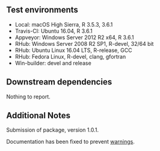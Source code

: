 ## Test environments
* Local: macOS High Sierra, R 3.5.3, 3.6.1
* Travis-CI: Ubuntu 16.04, R 3.6.1
* Appveyor: Windows Server 2012 R2 x64, R 3.6.1
* RHub: Windows Server 2008 R2 SP1, R-devel, 32/64 bit
* RHub: Ubuntu Linux 16.04 LTS, R-release, GCC 
* RHub: Fedora Linux, R-devel, clang, gfortran
* Win-builder: devel and release

## Downstream dependencies
Nothing to report.

## Additional Notes
Submission of package, version 1.0.1.

Documentation has been fixed to prevent [warnings](https://cran.r-project.org/web/checks/check_results_nlpred.html).